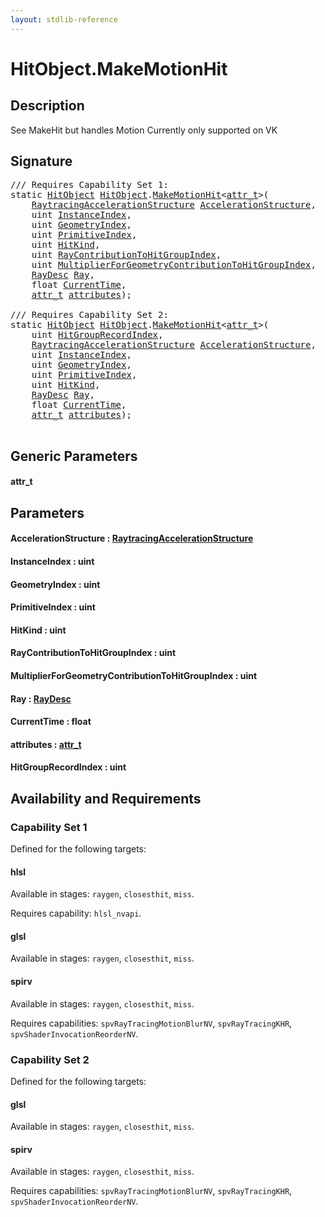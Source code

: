 ```yaml
---
layout: stdlib-reference
---
```


# HitObject\.MakeMotionHit

## Description

See MakeHit but handles Motion
Currently only supported on VK




## Signature 

<pre>
/// Requires Capability Set 1:
<span class='code_keyword'>static</span> <a href="index.html" class="code_type">HitObject</a> <a href="index.html" class="code_type">HitObject</a>.<a href="makemotionhit-04a.html">MakeMotionHit</a>&lt;<a href="makemotionhit-04a.html#typeparam-attr_t" class="code_type">attr_t</a>&gt;(
    <a href="index.html" class="code_type">RaytracingAccelerationStructure</a> <a href="makemotionhit-04a.html#decl-AccelerationStructure" class="code_param">AccelerationStructure</a>,
    <span class="code_keyword">uint</span> <a href="makemotionhit-04a.html#decl-InstanceIndex" class="code_param">InstanceIndex</a>,
    <span class="code_keyword">uint</span> <a href="makemotionhit-04a.html#decl-GeometryIndex" class="code_param">GeometryIndex</a>,
    <span class="code_keyword">uint</span> <a href="makemotionhit-04a.html#decl-PrimitiveIndex" class="code_param">PrimitiveIndex</a>,
    <span class="code_keyword">uint</span> <a href="makemotionhit-04a.html#decl-HitKind" class="code_param">HitKind</a>,
    <span class="code_keyword">uint</span> <a href="makemotionhit-04a.html#decl-RayContributionToHitGroupIndex" class="code_param">RayContributionToHitGroupIndex</a>,
    <span class="code_keyword">uint</span> <a href="makemotionhit-04a.html#decl-MultiplierForGeometryContributionToHitGroupIndex" class="code_param">MultiplierForGeometryContributionToHitGroupIndex</a>,
    <a href="index.html" class="code_type">RayDesc</a> <a href="makemotionhit-04a.html#decl-Ray" class="code_param">Ray</a>,
    <span class="code_keyword">float</span> <a href="makemotionhit-04a.html#decl-CurrentTime" class="code_param">CurrentTime</a>,
    <a href="makemotionhit-04a.html#typeparam-attr_t" class="code_type">attr_t</a> <a href="makemotionhit-04a.html#decl-attributes" class="code_param">attributes</a>);

/// Requires Capability Set 2:
<span class='code_keyword'>static</span> <a href="index.html" class="code_type">HitObject</a> <a href="index.html" class="code_type">HitObject</a>.<a href="makemotionhit-04a.html">MakeMotionHit</a>&lt;<a href="makemotionhit-04a.html#typeparam-attr_t" class="code_type">attr_t</a>&gt;(
    <span class="code_keyword">uint</span> <a href="makemotionhit-04a.html#decl-HitGroupRecordIndex" class="code_param">HitGroupRecordIndex</a>,
    <a href="index.html" class="code_type">RaytracingAccelerationStructure</a> <a href="makemotionhit-04a.html#decl-AccelerationStructure" class="code_param">AccelerationStructure</a>,
    <span class="code_keyword">uint</span> <a href="makemotionhit-04a.html#decl-InstanceIndex" class="code_param">InstanceIndex</a>,
    <span class="code_keyword">uint</span> <a href="makemotionhit-04a.html#decl-GeometryIndex" class="code_param">GeometryIndex</a>,
    <span class="code_keyword">uint</span> <a href="makemotionhit-04a.html#decl-PrimitiveIndex" class="code_param">PrimitiveIndex</a>,
    <span class="code_keyword">uint</span> <a href="makemotionhit-04a.html#decl-HitKind" class="code_param">HitKind</a>,
    <a href="index.html" class="code_type">RayDesc</a> <a href="makemotionhit-04a.html#decl-Ray" class="code_param">Ray</a>,
    <span class="code_keyword">float</span> <a href="makemotionhit-04a.html#decl-CurrentTime" class="code_param">CurrentTime</a>,
    <a href="makemotionhit-04a.html#typeparam-attr_t" class="code_type">attr_t</a> <a href="makemotionhit-04a.html#decl-attributes" class="code_param">attributes</a>);

</pre>

## Generic Parameters

####  <a id="typeparam-attr_t"></a>attr\_t

## Parameters

####  <a id="decl-AccelerationStructure"></a>AccelerationStructure  : [RaytracingAccelerationStructure](../raytracingaccelerationstructure-0am/index)
####  <a id="decl-InstanceIndex"></a>InstanceIndex  : uint
####  <a id="decl-GeometryIndex"></a>GeometryIndex  : uint
####  <a id="decl-PrimitiveIndex"></a>PrimitiveIndex  : uint
####  <a id="decl-HitKind"></a>HitKind  : uint
####  <a id="decl-RayContributionToHitGroupIndex"></a>RayContributionToHitGroupIndex  : uint
####  <a id="decl-MultiplierForGeometryContributionToHitGroupIndex"></a>MultiplierForGeometryContributionToHitGroupIndex  : uint
####  <a id="decl-Ray"></a>Ray  : [RayDesc](../raydesc-03/index)
####  <a id="decl-CurrentTime"></a>CurrentTime  : float
####  <a id="decl-attributes"></a>attributes  : [attr\_t](makemotionhit-04a#typeparam-attr_t)
####  <a id="decl-HitGroupRecordIndex"></a>HitGroupRecordIndex  : uint

## Availability and Requirements

### Capability Set 1

Defined for the following targets:

#### hlsl
Available in stages: `raygen`, `closesthit`, `miss`.

Requires capability: `hlsl_nvapi`.
#### glsl
Available in stages: `raygen`, `closesthit`, `miss`.

#### spirv
Available in stages: `raygen`, `closesthit`, `miss`.

Requires capabilities: `spvRayTracingMotionBlurNV`, `spvRayTracingKHR`, `spvShaderInvocationReorderNV`.

### Capability Set 2

Defined for the following targets:

#### glsl
Available in stages: `raygen`, `closesthit`, `miss`.

#### spirv
Available in stages: `raygen`, `closesthit`, `miss`.

Requires capabilities: `spvRayTracingMotionBlurNV`, `spvRayTracingKHR`, `spvShaderInvocationReorderNV`.


